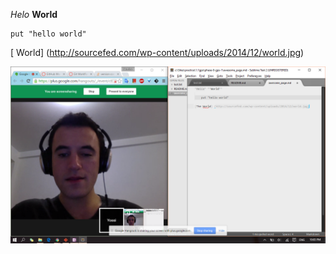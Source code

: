 *Helo* **World**

    put "hello world"


[ World] (http://sourcefed.com/wp-content/uploads/2014/12/world.jpg)
 
![alt text](https://github.com/jammy9643/phase-0-gps-1/blob/master/teamwork.png "Teamwork")
